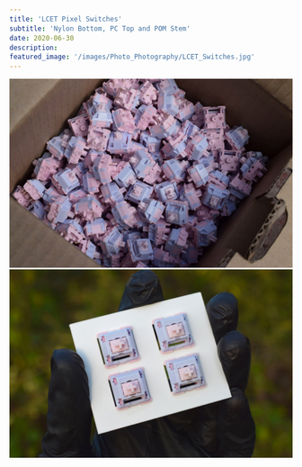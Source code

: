 ```yaml
---
title: 'LCET Pixel Switches'
subtitle: 'Nylon Bottom, PC Top and POM Stem'
date: 2020-06-30
description: 
featured_image: '/images/Photo_Photography/LCET_Switches.jpg'
---
```



<div class="gallery" data-columns="1">
    <img src="/images/Photo_Photography/LCET_Switches.jpg">
</div>

<div class="gallery" data-columns="1">
    <img src="/images/Photo_Photography/LCET_Switches2.jpg">
</div>
